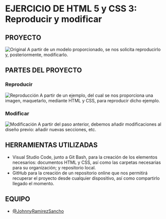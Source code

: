# EJERCICIO DE HTML 5 y CSS 3: Reproducir y modificar
## PROYECTO
![Original](http://www.johnnyramirez.es/f5/ejercicios-html5-css3-reproducir/original.jpg)
A partir de un modelo proporcionado, se nos solicita reproducirlo y, posteriormente, modificarlo.
## PARTES DEL PROYECTO
### Reproducir
![Reproducción](http://www.johnnyramirez.es/f5/ejercicios-html5-css3-reproducir/reproduccion.jpg)
A partir de un ejemplo, del cual se nos proporciona una imagen, maquetarlo, mediante HTML y CSS, para reproducir dicho ejemplo.
### Modificar
![Modificación](http://www.johnnyramirez.es/f5/ejercicios-html5-css3-reproducir/modificaciones.jpg)
A partir del paso anterior, debemos añadir modificaciones al diseño previo: añadir nuevas secciones, etc.
## HERRAMIENTAS UTILIZADAS
- Visual Studio Code, junto a Git Bash, para la creación de los elementos necesarios: documentos HTML y CSS, así como las carpetas necesarias para su organización; y repositorio local.
- GitHub para la creación de un repositorio online que nos permitirá recuperar el proyecto desde cualquier dispositivo, así como compartirlo llegado el momento.
## EQUIPO
- [@JohnnyRamirezSancho](https://github.com/JohnnyRamirezSancho)
